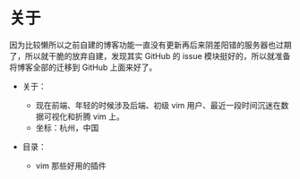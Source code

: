 # 关于
因为比较懒所以之前自建的博客功能一直没有更新再后来阴差阳错的服务器也过期了，所以就干脆的放弃自建，发现其实 GitHub 的 issue 模块挺好的，所以就准备将博客全部的迁移到 GitHub 上面来好了。

- 关于：
  - 现在前端、年轻的时候涉及后端、初级 vim 用户、最近一段时间沉迷在数据可视化和折腾 vim 上。
  - 坐标：杭州，中国

- 目录：
  - vim 那些好用的插件
